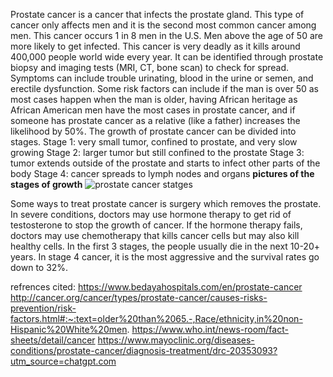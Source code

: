 Prostate cancer is a cancer that infects the prostate gland. This type of cancer only affects men and it is the second most common cancer among men. This cancer occurs 1 in 8 men in the U.S. Men above the age of 50 are more likely to get infected. This cancer is very deadly as it kills around 400,000 people world wide every year. It can be identified through prostate biopsy and imaging tests (MRI, CT, bone scan) to check for spread. Symptoms can include trouble urinating, blood in the urine or semen, and erectile dysfunction. Some risk factors can include if the man is over 50 as most cases happen when the man is older, having African heritage as African American men have the most cases in prostate cancer, and if someone has prostate cancer as a relative (like a father) increases the likelihood by 50%.
The growth of prostate cancer can be divided into stages.
Stage 1: very small tumor, confined to prostate, and very slow growing 
Stage 2: larger tumor but still confined to the prostate 
Stage 3: tumor extends outside of the prostate and starts to infect other parts of the body
Stage 4: cancer spreads to lymph nodes and organs
**pictures of the stages of growth**
![prostate cancer statges](https://github.com/user-attachments/assets/ca39cf1f-d424-4e8c-b8c1-6b7382cf86b7)

Some ways to treat prostate cancer is surgery which removes the prostate. In severe conditions, doctors may use hormone therapy to get rid of testosterone to stop the growth of cancer. If the hormone therapy fails, doctors may use chemotherapy that kills cancer cells but may also kill healthy cells. In the first 3 stages, the people usually die in the next 10-20+ years. In stage 4 cancer, it is the most aggressive and the survival rates go down to 32%. 

refrences cited:
https://www.bedayahospitals.com/en/prostate-cancer
http://cancer.org/cancer/types/prostate-cancer/causes-risks-prevention/risk-factors.html#:~:text=older%20than%2065.-,Race/ethnicity,in%20non-Hispanic%20White%20men.
https://www.who.int/news-room/fact-sheets/detail/cancer
https://www.mayoclinic.org/diseases-conditions/prostate-cancer/diagnosis-treatment/drc-20353093?utm_source=chatgpt.com
